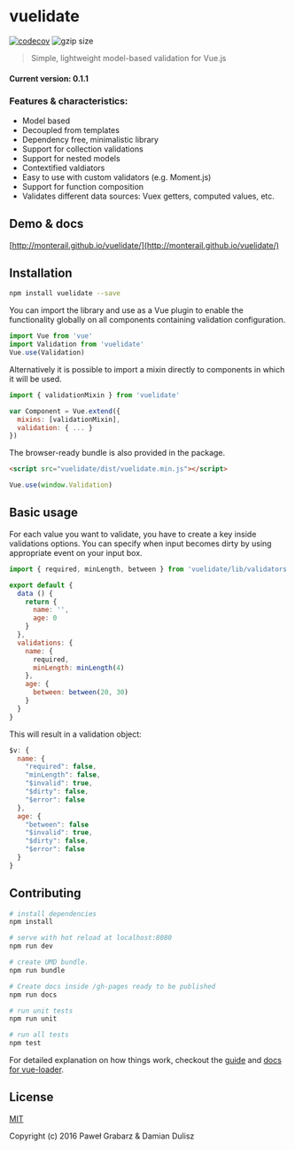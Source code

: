 # vuelidate
[![codecov](https://codecov.io/gh/monterail/vuelidate/branch/master/graph/badge.svg)](https://codecov.io/gh/monterail/vuelidate)
![gzip size](http://img.badgesize.io/monterail/vuelidate/master/dist/vuelidate.min.js.png?compression=gzip)

> Simple, lightweight model-based validation for Vue.js

#### Current version: 0.1.1

### Features & characteristics:
* Model based
* Decoupled from templates
* Dependency free, minimalistic library
* Support for collection validations
* Support for nested models
* Contextified valdiators
* Easy to use with custom validators (e.g. Moment.js)
* Support for function composition
* Validates different data sources: Vuex getters, computed values, etc.

## Demo & docs

[http://monterail.github.io/vuelidate/](http://monterail.github.io/vuelidate/)

## Installation

```bash
npm install vuelidate --save
```

You can import the library and use as a Vue plugin to enable the functionality globally on all components containing validation configuration.

```javascript
import Vue from 'vue'
import Validation from 'vuelidate'
Vue.use(Validation)
```

Alternatively it is possible to import a mixin directly to components in which it will be used.

```javascript
import { validationMixin } from 'vuelidate'

var Component = Vue.extend({
  mixins: [validationMixin],
  validation: { ... }
})
```

The browser-ready bundle is also provided in the package.

```html
<script src="vuelidate/dist/vuelidate.min.js"></script>
```

```javascript
Vue.use(window.Validation)
```

## Basic usage

For each value you want to validate, you have to create a key inside validations options. You can specify when input becomes dirty by using appropriate event on your input box.

```javascript
import { required, minLength, between } from 'vuelidate/lib/validators'

export default {
  data () {
    return {
      name: '',
      age: 0
    }
  },
  validations: {
    name: {
      required,
      minLength: minLength(4)
    },
    age: {
      between: between(20, 30)
    }
  }
}
```

This will result in a validation object:

```javascript
$v: {
  name: {
    "required": false,
    "minLength": false,
    "$invalid": true,
    "$dirty": false,
    "$error": false
  },
  age: {
    "between": false
    "$invalid": true,
    "$dirty": false,
    "$error": false
  }
}
```

## Contributing

``` bash
# install dependencies
npm install

# serve with hot reload at localhost:8080
npm run dev

# create UMD bundle.
npm run bundle

# Create docs inside /gh-pages ready to be published
npm run docs

# run unit tests
npm run unit

# run all tests
npm test
```

For detailed explanation on how things work, checkout the [guide](http://vuejs-templates.github.io/webpack/) and [docs for vue-loader](http://vuejs.github.io/vue-loader).

## License

[MIT](http://opensource.org/licenses/MIT)

Copyright (c) 2016 Paweł Grabarz & Damian Dulisz
